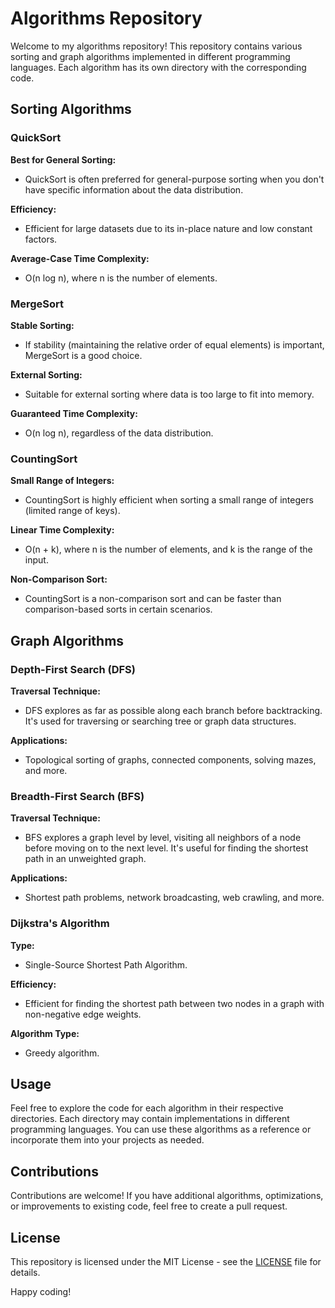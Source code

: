 # Algorithms Repository

Welcome to my algorithms repository! This repository contains various sorting and graph algorithms implemented in different programming languages. Each algorithm has its own directory with the corresponding code.

## Sorting Algorithms

### QuickSort

**Best for General Sorting:**
- QuickSort is often preferred for general-purpose sorting when you don't have specific information about the data distribution.

**Efficiency:**
- Efficient for large datasets due to its in-place nature and low constant factors.

**Average-Case Time Complexity:**
- O(n log n), where n is the number of elements.

### MergeSort

**Stable Sorting:**
- If stability (maintaining the relative order of equal elements) is important, MergeSort is a good choice.

**External Sorting:**
- Suitable for external sorting where data is too large to fit into memory.

**Guaranteed Time Complexity:**
- O(n log n), regardless of the data distribution.

### CountingSort

**Small Range of Integers:**
- CountingSort is highly efficient when sorting a small range of integers (limited range of keys).

**Linear Time Complexity:**
- O(n + k), where n is the number of elements, and k is the range of the input.

**Non-Comparison Sort:**
- CountingSort is a non-comparison sort and can be faster than comparison-based sorts in certain scenarios.

## Graph Algorithms

### Depth-First Search (DFS)

**Traversal Technique:**
- DFS explores as far as possible along each branch before backtracking. It's used for traversing or searching tree or graph data structures.

**Applications:**
- Topological sorting of graphs, connected components, solving mazes, and more.

### Breadth-First Search (BFS)

**Traversal Technique:**
- BFS explores a graph level by level, visiting all neighbors of a node before moving on to the next level. It's useful for finding the shortest path in an unweighted graph.

**Applications:**
- Shortest path problems, network broadcasting, web crawling, and more.

### Dijkstra's Algorithm

**Type:**
- Single-Source Shortest Path Algorithm.

**Efficiency:**
- Efficient for finding the shortest path between two nodes in a graph with non-negative edge weights.

**Algorithm Type:**
- Greedy algorithm.

## Usage

Feel free to explore the code for each algorithm in their respective directories. Each directory may contain implementations in different programming languages. You can use these algorithms as a reference or incorporate them into your projects as needed.

## Contributions

Contributions are welcome! If you have additional algorithms, optimizations, or improvements to existing code, feel free to create a pull request.

## License

This repository is licensed under the MIT License - see the [LICENSE](LICENSE) file for details.

Happy coding!
